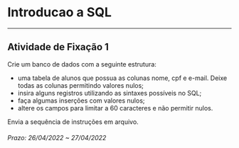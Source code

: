 # Introducao a SQL

---  

## Atividade de Fixação 1  

Crie um banco de dados com a seguinte estrutura:  

- uma tabela de alunos que possua as colunas nome, cpf e e-mail. Deixe todas as colunas permitindo valores nulos;  
- insira alguns registros utilizando as sintaxes possíveis no SQL;  
- faça algumas inserções com valores nulos;  
- altere os campos para limitar a 60 caracteres e não permitir nulos.  

Envia a sequência de instruções em arquivo.  

###### Prazo: 26/04/2022 ~ 27/04/2022  
